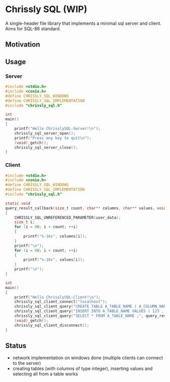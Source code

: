 # Chrissly SQL (WIP)
   A single-header file library that implements a minimal sql server and client. Aims for SQL-86 standard.
## Motivation
## Usage
### Server
```c
#include <stdio.h>
#include <conio.h>
#define CHRISSLY_SQL_WINDOWS
#define CHRISSLY_SQL_IMPLEMENTATION
#include "chrissly_sql.h"

int
main()
{
    printf("Hello ChrisslySQL-Server!\n");
    chrissly_sql_server_open();
    printf("Press any key to quit\n");
    (void)_getch();
    chrissly_sql_server_close();
}
```
### Client
```c
#include <stdio.h>
#include <conio.h>
#define CHRISSLY_SQL_WINDOWS
#define CHRISSLY_SQL_IMPLEMENTATION
#include "chrissly_sql.h"

static void
query_result_callback(size_t count, char** columns, char** values, void* user_data)
{
    CHRISSLY_SQL_UNREFERENCED_PARAMETER(user_data);
    size_t i;
    for (i = 0U; i < count; ++i)
    {
        printf("%-16s", columns[i]);
    }
    printf("\n");
    for (i = 0U; i < count; ++i)
    {
        printf("%-16s", values[i]);
    }
    printf("\n");
}

int
main()
{
    printf("Hello ChrisslySQL-Client!\n");
    chrissly_sql_client_connect("localhost");
    chrissly_sql_client_query("CREATE TABLE A_TABLE_NAME ( A_COLUMN_NAME INTEGER , SECOND_COLUMN INT , THIRD_COLUMN INT ) ;", query_result_callback, NULL);
    chrissly_sql_client_query("INSERT INTO A_TABLE_NAME VALUES ( 123 , 456 , 789) ;", query_result_callback, NULL);
    chrissly_sql_client_query("SELECT * FROM A_TABLE_NAME ;", query_result_callback, NULL);
    (void)_getch();
    chrissly_sql_client_disconnect();
}
```
## Status
- network implementation on windows done (multiple clients can connect to the server)
- creating tables (with columns of type integer), inserting values and selecting all from a table works